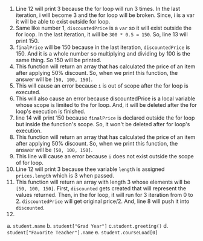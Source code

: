 1. Line 12 will print 3 because the for loop will run 3 times. In the last iteration, i will become 3 and the for loop will be broken. Since, i is a var it will be able to exist outside for loop.
2. Same like number 1, `discountedPrice` is a `var` so it will exist outside the for loop. In the last iteration, it will be `300 * 0.5 = 150`. So, line 13 will print 150.
3. `finalPrice` will be 150 because in the last iteration, `discountedPrice` is 150. And it is a whole number so multiplying and dividing by 100 is the same thing. So 150 will be printed.
4. This function will return an array that has calculated the price of an item after applying 50% discount. So, when we print this function, the answer will be `[50, 100, 150]`.
5. This will cause an error because `i` is out of scope after the for loop is executed.
6. This will also cause an error because discountedPrice is a local variable whose scope is limited to the for loop. And, it will be deleted after the for loop's execution is finished.
7. line 14 will print 150 because `finalPrice` is declared outside the for loop but inside the function's scope. So, it won't be deleted after for loop's execution.
8. This function will return an array that has calculated the price of an item after applying 50% discount. So, when we print this function, the answer will be `[50, 100, 150]`.
9. This line will cause an error because `i` does not exist outside the scope of for loop.
10. Line 12 will print 3 because thee variable `length` is assigned `prices.length` which is 3 when passed.
11. This function will return an array with length 3 whose elements will be `[50, 100, 150]`. First, `discounted` gets created that will represent the values returned. Then, in the for loop, it will run for 3 iteration from 0 to 2. `discountedPrice` will get original price/2. And, line 8 will push it into `discounted`.
12.
  a. `student.name`
  b. `student["Grad Year"]`
  c.`student.greeting()`
  d. `student["Favorite Teacher"].name`
  e. `student.courseLoad[0]` 
